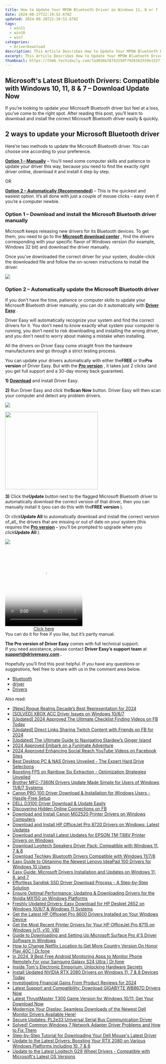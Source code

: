 ```yaml
---
title: How to Update Your MPOW Bluetooth Driver on Windows 11, 8 or 7
date: 2024-08-27T22:19:52.678Z
updated: 2024-08-28T22:19:52.678Z
tags:
  - win11
  - win10
  - win7
categories:
  - DriverDownload
description: This Article Describes How to Update Your MPOW Bluetooth Driver on Windows 11, 8 or 7
excerpt: This Article Describes How to Update Your MPOW Bluetooth Driver on Windows 11, 8 or 7
thumbnail: https://thmb.techidaily.com/7ad836b78743150f7926162559e15271095acf4f64d610e7943b29ad8777b2c6.jpg
---
```


## Microsoft's Latest Bluetooth Drivers: Compatible with Windows 10, 11, 8 & 7 – Download Update Now

If you’re looking to update your Microsoft Bluetooth driver but feel at a loss, you’ve come to the right spot. After reading this post, you’ll learn to download and install the correct Microsoft Bluetooth driver easily & quickly.

## 2 ways to update your Microsoft Bluetooth driver

 Here’re two methods to update the Microsoft Bluetooth driver. You can choose one according to your preference.

**[Option 1 – Manually](https://tools.techidaily.com/drivereasy/download/)**  – You’ll need some computer skills and patience to update your driver this way, because you need to find the exactly right driver online, download it and install it step by step.

OR

**[Option 2 – Automatically (Recommended)](https://www.drivereasy.com/knowledge/microsoft-bluetooth-driver-download-and-update/#option2)**  – This is the quickest and easiest option. It’s all done with just a couple of mouse clicks – easy even if you’re a computer newbie.

### Option 1 – Download and install the Microsoft Bluetooth driver manually

 Microsoft keeps releasing new drivers for its Bluetooth devices. To get them, you need to go to the **[Microsoft download center](https://www.microsoft.com/accessories/en-gb/downloads)**  , find the drivers corresponding with your specific flavor of Windows version (for example, Windows 32 bit) and download the driver manually.

 Once you’ve downloaded the correct driver for your system, double-click the downloaded file and follow the on-screen instructions to install the driver.

<!-- affiliate ads begin -->
<a href="https://estore.winxdvd.com/order/checkout.php?PRODS=1412049&QTY=1&AFFILIATE=108875&CART=1"><img src="https://www.winxdvd.com/affiliate/new-banner/pt-200x200.jpg" border="0"></a>
<!-- affiliate ads end -->
### Option 2 – Automatically update the Microsoft Bluetooth driver

 If you don’t have the time, patience or computer skills to update your Microsoft Bluetooth driver manually, you can do it automatically with **[Driver Easy](https://tools.techidaily.com/drivereasy/download/)**  .

 Driver Easy will automatically recognize your system and find the correct drivers for it. You don’t need to know exactly what system your computer is running, you don’t need to risk downloading and installing the wrong driver, and you don’t need to worry about making a mistake when installing.

 All the drivers on Driver Easy come straight from the hardware manufacturers and go through a strict testing process.

 You can update your drivers automatically with either the**FREE** or the**Pro version** of Driver Easy. But with the **[Pro version](https://tools.techidaily.com/drivereasy/download/)**  , it takes just 2 clicks (and you get full support and a 30-day money back guarantee).

**1)** **[Download](https://tools.techidaily.com/drivereasy/download/)**  and install Driver Easy.

**2)** Run Driver Easy and click the**Scan Now** button. Driver Easy will then scan your computer and detect any problem drivers.

![](https://images.drivereasy.com/wp-content/uploads/2020/08/de-1-3.jpg)

<!-- affiliate ads begin -->
<a href="https://boody-eco-wear.pxf.io/c/5597632/1567905/13846" target="_top" id="1567905"><img src="//a.impactradius-go.com/display-ad/13846-1567905" border="0" alt="" width="300" height="250"/></a><img height="0" width="0" src="https://imp.pxf.io/i/5597632/1567905/13846" style="position:absolute;visibility:hidden;" border="0" />
<!-- affiliate ads end -->
**3)** Click the**Update** button next to the flagged Microsoft Bluetooth driver to automatically download the correct version of that driver, then you can manually install it (you can do this with the**FREE version** ).

 Or click**Update All** to automatically download and install the correct version of_all_ the drivers that are missing or out of date on your system (this requires the **[Pro version](https://tools.techidaily.com/drivereasy/download/)**  – you’ll be prompted to upgrade when you click**Update All** ).

![](https://images.drivereasy.com/wp-content/uploads/2020/08/de-2-3.jpg)

<!-- affiliate ads begin -->
<span id="1997795">
					<video width="250" height="250" style="cursor:pointer"
           poster="//a.impactradius-go.com/display-clicktoplayimage/1997795.jpeg"
           onclick="if(!this.playClicked){this.play();this.setAttribute('controls',true);this.playClicked=true;}">
	   <source src="//a.impactradius-go.com/display-ad/23621-1997795">
	   <img src="//a.impactradius-go.com/display-clicktoplayimage/1997795.jpeg" style="border: none; height: 100%; width: 100%; object-fit: contain">
	</video>
	<div style="width:250px;text-align:center"><a href="javascript:window.open(decodeURIComponent('https%3A%2F%2Fproteahair.pxf.io%2Fc%2F5597632%2F1997795%2F23621'), '_blank');void(0);">Click here</a></div>
</span>
<img height="0" width="0" src="https://imp.pxf.io/i/5597632/1997795/23621" style="position:absolute;visibility:hidden;" border="0" />
<!-- affiliate ads end -->
 You can do it for free if you like, but it’s partly manual.

**The Pro version of Driver Easy** comes with full technical support.  
 If you need assistance, please contact **Driver Easy’s support team** at **[support@drivereasy.com](https://tools.techidaily.com/drivereasy/download/) .**

 Hopefully you’ll find this post helpful. If you have any questions or suggestions, feel free to share with us in the comment area below.

* [Bluetooth](https://tools.techidaily.com/drivereasy/download/)
* [driver](https://tools.techidaily.com/drivereasy/download/)
* [Drivers](https://tools.techidaily.com/drivereasy/download/)

<ins class="adsbygoogle"
     style="display:block"
     data-ad-format="autorelaxed"
     data-ad-client="ca-pub-7571918770474297"
     data-ad-slot="1223367746"></ins>



<ins class="adsbygoogle"
     style="display:block"
     data-ad-client="ca-pub-7571918770474297"
     data-ad-slot="8358498916"
     data-ad-format="auto"
     data-full-width-responsive="true"></ins>

<span class="atpl-alsoreadstyle">Also read:</span>
<div><ul>
<li><a href="https://video-screen-grab.techidaily.com/new-rogue-realms-decades-best-representation-for-2024/"><u>[New] Rogue Realms  Decade’s Best Representation for 2024</u></a></li>
<li><a href="https://driver-download.techidaily.com/solved-xbox-acc-driver-issues-on-windows-1087/"><u>[SOLVED] XBOX ACC Driver Issues on Windows 10/8/7</u></a></li>
<li><a href="https://facebook-videos.techidaily.com/updated-2024-approved-the-ultimate-checklist-finding-videos-on-fb-today/"><u>[Updated] 2024 Approved  The Ultimate Checklist  Finding Videos on FB Today</u></a></li>
<li><a href="https://facebook-clips.techidaily.com/updated-direct-links-sharing-twitch-content-with-friends-on-fb-for-2024/"><u>[Updated] Direct Links  Sharing Twitch Content with Friends on FB for 2024</u></a></li>
<li><a href="https://screen-recording.techidaily.com/updated-the-ultimate-guide-to-navigating-stardews-ginger-island/"><u>[Updated] The Ultimate Guide to Navigating Stardew’s Ginger Island</u></a></li>
<li><a href="https://article-posts.techidaily.com/2024-approved-embark-on-a-funimate-adventure/"><u>2024 Approved  Embark on a Funimate Adventure</u></a></li>
<li><a href="https://youtube-tips.techidaily.com/approved-enhancing-social-reach-youtube-videos-on-facebook-sites/"><u>2024 Approved  Enhancing Social Reach  YouTube Videos on Facebook Sites</u></a></li>
<li><a href="https://hardware-tips.techidaily.com/best-desktop-pc-and-nas-drives-unveiled-the-expert-hard-drive-selections/"><u>Best Desktop PC & NAS Drives Unveiled - The Expert Hard Drive Selections</u></a></li>
<li><a href="https://win-able.techidaily.com/boosting-fps-on-rainbow-six-extraction-optimization-strategies-unveiled/"><u>Boosting FPS on Rainbow Six Extraction - Optimization Strategies Unveiled</u></a></li>
<li><a href="https://driver-download.techidaily.com/brother-mfc-7360n-drivers-update-made-simple-for-users-of-windows-1187-systems/"><u>Brother MFC-7360N Drivers Update Made Simple for Users of Windows 11/8/7 Systems</u></a></li>
<li><a href="https://hardware-updates.techidaily.com/canon-pro-100-driver-download-and-installation-for-windows-users-hassle-free-setup/"><u>Canon PRO 100 Driver Download & Installation for Windows Users - Hassle-Free Setup</u></a></li>
<li><a href="https://driver-download.techidaily.com/dell-d3100-driver-download-and-update-easily/"><u>DELL D3100 Driver Download & Update Easily</u></a></li>
<li><a href="https://facebook.techidaily.com/discovering-hidden-online-connections-on-fb/"><u>Discovering Hidden Online Connections on FB</u></a></li>
<li><a href="https://driver-download.techidaily.com/download-and-install-canon-mg2520-printer-drivers-on-windows-computers/"><u>Download and Install Canon MG2520 Printer Drivers on Windows Computers</u></a></li>
<li><a href="https://driver-download.techidaily.com/download-and-install-hp-officejet-pro-8720-drivers-on-windows-latest-updates/"><u>Download and Install HP OfficeJet Pro 8720 Drivers on Windows: Latest Updates</u></a></li>
<li><a href="https://driver-download.techidaily.com/download-and-install-latest-updates-for-epson-tm-t88v-printer-drivers-on-windows/"><u>Download and Install Latest Updates for EPSON TM-T88V Printer Drivers on Windows</u></a></li>
<li><a href="https://driver-download.techidaily.com/download-logitech-speakers-driver-pack-compatible-with-windows-11-7-and-8/"><u>Download Logitech Speakers Driver Pack: Compatible with Windows 11, 7 & 8</u></a></li>
<li><a href="https://driver-download.techidaily.com/download-techkey-bluetooth-drivers-compatible-with-windows-1178/"><u>Download Techkey Bluetooth Drivers Compatible with Windows 11/7/8</u></a></li>
<li><a href="https://driver-download.techidaily.com/easy-guide-to-obtaining-the-newest-lenovo-ideapad-100-drivers-for-windows-10-users/"><u>Easy Guide to Obtaining the Newest Lenovo IdeaPad 100 Drivers for Windows 10 Users</u></a></li>
<li><a href="https://driver-download.techidaily.com/easy-guide-microsoft-drivers-installation-and-updates-on-windows-11-8-and-7/"><u>Easy Guide: Microsoft Drivers Installation and Updates on Windows 11, 8, and 7</u></a></li>
<li><a href="https://driver-download.techidaily.com/effortless-sandisk-ssd-driver-download-process-a-step-by-step-solution/"><u>Effortless Sandisk SSD Driver Download Process - A Step-by-Step Solution</u></a></li>
<li><a href="https://driver-download.techidaily.com/ensure-optimal-performance-updating-and-downloading-drivers-for-the-nvidia-mx150-on-windows-platforms/"><u>Ensure Optimal Performance: Updating & Downloading Drivers for the Nvidia MX150 on Windows Platforms</u></a></li>
<li><a href="https://driver-download.techidaily.com/freshly-updated-drivers-easy-download-for-hp-deskjet-2652-on-windows-1087-and-windows-11-systems/"><u>Freshly Updated Drivers: Easy Download for HP Deskjet 2652 on Windows 10/8/7 & Windows 11 Systems</u></a></li>
<li><a href="https://driver-download.techidaily.com/get-the-latest-hp-officejet-pro-8600-drivers-installed-on-your-windows-device/"><u>Get the Latest HP Officejet Pro 8600 Drivers Installed on Your Windows Device</u></a></li>
<li><a href="https://driver-download.techidaily.com/get-the-most-recent-printer-drivers-for-your-hp-officejet-pro-8715-on-windows-v11-v10-v8/"><u>Get the Most Recent Printer Drivers for Your HP OfficeJet Pro 8715 on Windows (v11, v10, V8)</u></a></li>
<li><a href="https://driver-download.techidaily.com/guide-to-downloading-and-setting-up-microsoft-surface-pro-4s-driver-software-in-windows/"><u>Guide to Downloading and Setting Up Microsoft Surface Pro 4'S Driver Software in Windows</u></a></li>
<li><a href="https://fake-location.techidaily.com/how-to-change-netflix-location-to-get-more-country-version-on-honor-play-40c-drfone-by-drfone-virtual-android/"><u>How to Change Netflix Location to Get More Country Version On Honor Play 40C | Dr.fone</u></a></li>
<li><a href="https://android-location.techidaily.com/in-2024-9-best-free-android-monitoring-apps-to-monitor-phone-remotely-for-your-samsung-galaxy-s24-ultra-drfone-by-drfone-virtual/"><u>In 2024, 9 Best Free Android Monitoring Apps to Monitor Phone Remotely For your Samsung Galaxy S24 Ultra | Dr.fone</u></a></li>
<li><a href="https://hardware-updates.techidaily.com/inside-toms-electronic-emporium-unlocking-hardware-secrets/"><u>Inside Tom's Electronic Emporium: Unlocking Hardware Secrets</u></a></li>
<li><a href="https://driver-download.techidaily.com/install-updated-nvidia-rtx-2080-drivers-on-windows-11-7-and-8-devices-today/"><u>Install Updated NVIDIA RTX 2080 Drivers on Windows 11, 7 & 8 Devices Today</u></a></li>
<li><a href="https://extra-approaches.techidaily.com/investigating-financial-gains-from-product-reviews-for-2024/"><u>Investigating Financial Gains From Product Reviews for 2024</u></a></li>
<li><a href="https://driver-download.techidaily.com/latest-support-and-compatibility-download-gigabyte-wb867d-drivers-now/"><u>Latest Support and Compatibility: Download GIGABYTE WB867D Drivers Now</u></a></li>
<li><a href="https://driver-download.techidaily.com/1722975555770-latest-thrustmaster-t300-game-version-for-windows-1011-get-your-download-now/"><u>Latest ThrustMaster T300 Game Version for Windows 10/11: Get Your Download Now</u></a></li>
<li><a href="https://driver-download.techidaily.com/modernize-your-display-seamless-downloads-of-the-newest-dell-monitor-drivers-available-here/"><u>Modernize Your Display: Seamless Downloads of the Newest Dell Monitor Drivers Available Here!</u></a></li>
<li><a href="https://driver-download.techidaily.com/secure-updates-pl2e33-universal-serial-bus-communication-driver/"><u>Secure Updates: PL2e33 Universal Serial Bus Communication Driver</u></a></li>
<li><a href="https://driver-download.techidaily.com/solved-common-windows-7-network-adapter-driver-problems-and-how-to-fix-them/"><u>Solved! Common Windows 7 Network Adapter Driver Problems and How to Fix Them</u></a></li>
<li><a href="https://driver-download.techidaily.com/step-by-step-tutorial-for-downloading-your-dell-mouses-latest-driver/"><u>Step-by-Step Tutorial for Downloading Your Dell Mouse's Latest Driver</u></a></li>
<li><a href="https://driver-download.techidaily.com/update-to-the-latest-drivers-boosting-your-rtx-2080-on-various-windows-platforms-including-10-7-and-8/"><u>Update to the Latest Drivers: Boosting Your RTX 2080 on Various Windows Platforms Including 10, 7 & 8</u></a></li>
<li><a href="https://driver-download.techidaily.com/update-to-the-latest-logitech-g29-wheel-drivers-compatible-with-microsofts-latest-os-versions/"><u>Update to the Latest Logitech G29 Wheel Drivers - Compatible with Microsoft's Latest OS Versions</u></a></li>
</ul></div>
